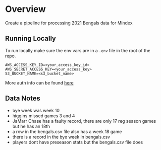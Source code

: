 # Overview

Create a pipeline for processing 2021 Bengals data for Mindex

## Running Locally

To run locally make sure the env vars are in a `.env` file in the root of the repo.

```.env
AWS_ACCESS_KEY_ID=<your_access_key_id>
AWS_SECRET_ACCESS_KEY=<your_access_key>
S3_BUCKET_NAME=<s3_bucket_name>
```

More auth info can be found [here](https://boto3.amazonaws.com/v1/documentation/api/latest/guide/credentials.html)

## Data Notes

- bye week was week 10
- higgins missed games 3 and 4
- JaMarr Chase has a faulty record, there are only 17 reg season games but he has an 18th
- a row in the bengals.csv file also has a week 18 game
- there is a record in the bye week in bengals.csv
- players dont have preseason stats but the bengals.csv file does
